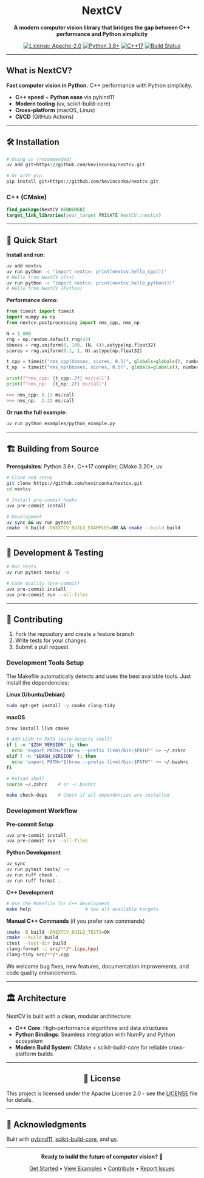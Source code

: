 <div align="center">

# NextCV

</div>

<div align="center">

**A modern computer vision library that bridges the gap between C++ performance and Python simplicity**

[![License: Apache-2.0](https://img.shields.io/badge/License-Apache--2.0-blue.svg)](https://opensource.org/licenses/Apache-2.0)
[![Python 3.8+](https://img.shields.io/badge/python-3.8+-blue.svg)](https://www.python.org/downloads/)
[![C++17](https://img.shields.io/badge/C++-17-blue.svg)](https://en.cppreference.com/w/cpp/17)
[![Build Status](https://github.com/kevinconka/nextcv/workflows/CI/badge.svg)](https://github.com/kevinconka/nextcv/actions)

</div>

---

## What is NextCV?

**Fast computer vision in Python.** C++ performance with Python simplicity.

- **C++ speed** + **Python ease** via pybind11
- **Modern tooling** (uv, scikit-build-core)
- **Cross-platform** (macOS, Linux)
- **CI/CD** (GitHub Actions)

---

## 🛠️ Installation

```bash
# Using uv (recommended)
uv add git+https://github.com/kevinconka/nextcv.git

# Or with pip
pip install git+https://github.com/kevinconka/nextcv.git
```

### C++ (CMake)

```cmake
find_package(NextCV REQUIRED)
target_link_libraries(your_target PRIVATE NextCV::nextcv)
```

---

## 🎯 Quick Start

**Install and run:**
```bash
uv add nextcv
uv run python -c "import nextcv; print(nextcv.hello_cpp())"
# Hello from NextCV (C++)
uv run python -c "import nextcv; print(nextcv.hello_python())"
# Hello from NextCV (Python)
```

**Performance demo:**
```python
from timeit import timeit
import numpy as np
from nextcv.postprocessing import nms_cpp, nms_np

N = 1_000
rng = np.random.default_rng(42)
bboxes = rng.uniform(0, 100, (N, 4)).astype(np.float32)
scores = rng.uniform(0.1, 1, N).astype(np.float32)

t_cpp = timeit("nms_cpp(bboxes, scores, 0.5)", globals=globals(), number=100)
t_np  = timeit("nms_np(bboxes, scores, 0.5)", globals=globals(), number=100)

print(f"nms_cpp: {t_cpp:.2f} ms/call")
print(f"nms_np:  {t_np:.2f} ms/call")

>>> nms_cpp: 0.17 ms/call
>>> nms_np:  2.22 ms/call
```

**Or run the full example:**
```bash
uv run python examples/python_example.py
```

---

## 🏗️ Building from Source

**Prerequisites**: Python 3.8+, C++17 compiler, CMake 3.20+, uv

```bash
# Clone and setup
git clone https://github.com/kevinconka/nextcv.git
cd nextcv

# Install pre-commit hooks
uvx pre-commit install

# Development
uv sync && uv run pytest
cmake -B build -DNEXTCV_BUILD_EXAMPLES=ON && cmake --build build
```

---

## 🧪 Development & Testing

```bash
# Run tests
uv run pytest tests/ -v

# Code quality (pre-commit)
uvx pre-commit install
uvx pre-commit run --all-files
```

---

## 🤝 Contributing

1. Fork the repository and create a feature branch
2. Write tests for your changes
3. Submit a pull request

### Development Tools Setup

The Makefile automatically detects and uses the best available tools. Just install the dependencies:

**Linux (Ubuntu/Debian)**
```bash
sudo apt-get install -y cmake clang-tidy
```

**macOS**
```bash
brew install llvm cmake

# Add LLVM to PATH (auto-detects shell)
if [ -n "$ZSH_VERSION" ]; then
  echo 'export PATH="$(brew --prefix llvm)/bin:$PATH"' >> ~/.zshrc
elif [ -n "$BASH_VERSION" ]; then
  echo 'export PATH="$(brew --prefix llvm)/bin:$PATH"' >> ~/.bashrc
fi

# Reload shell
source ~/.zshrc    # or ~/.bashrc

make check-deps    # Check if all dependencies are installed
```

### Development Workflow

**Pre-commit Setup**
```bash
uvx pre-commit install
uvx pre-commit run --all-files
```

**Python Development**
```bash
uv sync
uv run pytest tests/ -v
uv run ruff check .
uv run ruff format .
```

**C++ Development**
```bash
# Use the Makefile for C++ development
make help                    # See all available targets
```

**Manual C++ Commands** (if you prefer raw commands)
```bash
cmake -B build -DNEXTCV_BUILD_TESTS=ON
cmake --build build
ctest --test-dir build
clang-format -i src/**/*.{cpp,hpp}
clang-tidy src/**/*.cpp
```

We welcome bug fixes, new features, documentation improvements, and code quality enhancements.

---

## 🏛️ Architecture

NextCV is built with a clean, modular architecture:
- **C++ Core**: High-performance algorithms and data structures
- **Python Bindings**: Seamless integration with NumPy and Python ecosystem
- **Modern Build System**: CMake + scikit-build-core for reliable cross-platform builds

---

<div align="center">

## 📄 License

</div>

This project is licensed under the Apache License 2.0 - see the [LICENSE](LICENSE) file for details.

---

## 🙏 Acknowledgments

Built with [pybind11](https://github.com/pybind/pybind11), [scikit-build-core](https://github.com/scikit-build/scikit-build-core), and [uv](https://github.com/astral-sh/uv).

---

<div align="center">

**Ready to build the future of computer vision?** 🚀

[Get Started](#-quick-start) • [View Examples](examples/) • [Contribute](#-contributing) • [Report Issues](https://github.com/kevinconka/nextcv/issues)

</div>

